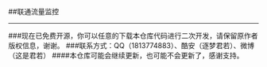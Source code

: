##联通流量监控
****
###现在已免费开源，你可以任意的下载本仓库代码进行二次开发，请保留原作者版权信息，谢谢。
###联系方式：QQ（1813774883）、酷安（逐梦君若）、微博（这是君若）
####本仓库可能会继续更新，也可能不会更新了，感谢支持。